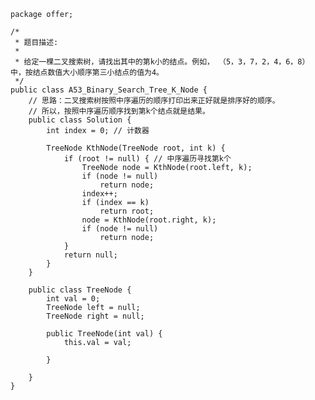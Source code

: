 	package offer;
	
	/*
	 * 题目描述:
	 * 
	 * 给定一棵二叉搜索树，请找出其中的第k小的结点。例如， （5，3，7，2，4，6，8） 中，按结点数值大小顺序第三小结点的值为4。
	 */
	public class A53_Binary_Search_Tree_K_Node {
		// 思路：二叉搜索树按照中序遍历的顺序打印出来正好就是排序好的顺序。
		// 所以，按照中序遍历顺序找到第k个结点就是结果。
		public class Solution {
			int index = 0; // 计数器
	
			TreeNode KthNode(TreeNode root, int k) {
				if (root != null) { // 中序遍历寻找第k个
					TreeNode node = KthNode(root.left, k);
					if (node != null)
						return node;
					index++;
					if (index == k)
						return root;
					node = KthNode(root.right, k);
					if (node != null)
						return node;
				}
				return null;
			}
		}
	
		public class TreeNode {
			int val = 0;
			TreeNode left = null;
			TreeNode right = null;
	
			public TreeNode(int val) {
				this.val = val;
	
			}
	
		}
	}
